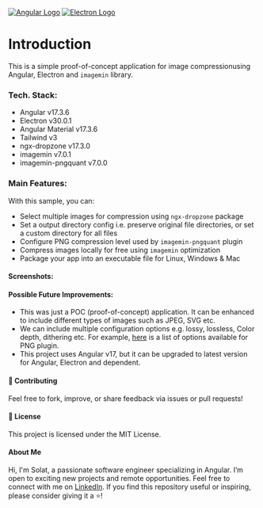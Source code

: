 [![Angular Logo](https://www.vectorlogo.zone/logos/angular/angular-icon.svg)](https://angular.io/) [![Electron Logo](https://www.vectorlogo.zone/logos/electronjs/electronjs-icon.svg)](https://electronjs.org/)

# Introduction
This is a simple proof-of-concept application for image compressionusing Angular, Electron and `imagemin` library. 

### Tech. Stack: 
- Angular v17.3.6
- Electron v30.0.1
- Angular Material v17.3.6
- Tailwind v3
- ngx-dropzone v17.3.0
- imagemin v7.0.1
- imagemin-pngquant v7.0.0

### Main Features: 
With this sample, you can:

- Select multiple images for compression using `ngx-dropzone` package
- Set a output directory config i.e. preserve original file directories, or set a custom directory for all files
- Configure PNG compression level used by `imagemin-pngquant` plugin
- Compress images locally for free using `imagemin` optimization
- Package your app into an executable file for Linux, Windows & Mac

#### Screenshots:

#### Possible Future Improvements:
- This was just a POC (proof-of-concept) application. It can be enhanced to include different types of images such as JPEG, SVG etc. 
- We can include multiple configuration options e.g. lossy, lossless, Color depth, dithering etc. For example, [here](https://www.npmjs.com/package/imagemin-pngquant) is a list of options available for PNG plugin. 
- This project uses Angular v17, but it can be upgraded to latest version for Angular, Electron and dependent.

#### 🤝 Contributing
Feel free to fork, improve, or share feedback via issues or pull requests!

#### 📜 License
This project is licensed under the MIT License.

#### About Me
Hi, I'm Solat, a passionate software engineer specializing in Angular. I’m open to exciting new projects and remote opportunities. Feel free to connect with me on [LinkedIn](https://www.linkedin.com/in/solat-ali).
If you find this repository useful or inspiring, please consider giving it a ⭐!